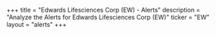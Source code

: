 +++
title = "Edwards Lifesciences Corp (EW) - Alerts"
description = "Analyze the Alerts for Edwards Lifesciences Corp (EW)"
ticker = "EW"
layout = "alerts"
+++

